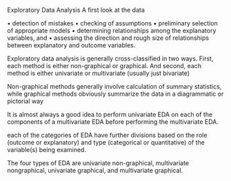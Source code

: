 Exploratory Data Analysis
A first look at the data


• detection of mistakes
• checking of assumptions
• preliminary selection of appropriate models
• determining relationships among the explanatory variables, and
• assessing the direction and rough size of relationships between explanatory
and outcome variables.

Exploratory data analysis is generally cross-classified in two ways. First, each
method is either non-graphical or graphical. And second, each method is either
univariate or multivariate (usually just bivariate)

Non-graphical methods generally involve calculation of summary statistics,
while graphical methods obviously summarize the data in a diagrammatic or pictorial way

It is almost
always a good idea to perform univariate EDA on each of the components of a
multivariate EDA before performing the multivariate EDA.

each of the
categories of EDA have further divisions based on the role (outcome or explanatory) and type (categorical or quantitative) of the variable(s) being examined.

The four types of EDA are univariate non-graphical, multivariate nongraphical, univariate graphical, and multivariate graphical.
